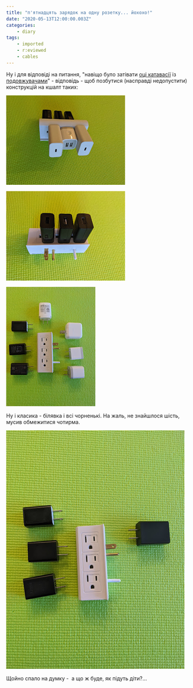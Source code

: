 ```yaml
---
title: "п'ятнадцять зарядок на одну розетку... йохохо!"
date: "2020-05-13T12:00:00.003Z"
categories:
    - diary
tags:
    - imported
    - r:eviewed
    - cables
---
```


Ну і для відповіді на питання, "навіщо було затівати [оці катавасії](/posts/2020/05/09) із [подовжувачами](/posts/2020/05/12)" - відповідь - щоб позбутися (насправді недопустити) конструкцій на кшалт таких:  
<!--more-->
[![](thumb_00.jpg)](img00.jpg)

[![](thumb_01.jpg)](img01.jpg)

[![](thumb_02.jpg)](img02.jpg)

Ну і класика - білявка і всі чорненькі. На жаль, не знайшлося шість, мусив обмежитися чотирма.

![alt text](image.png)

Щойно спало на думку -  а що ж буде, як підуть діти?...
